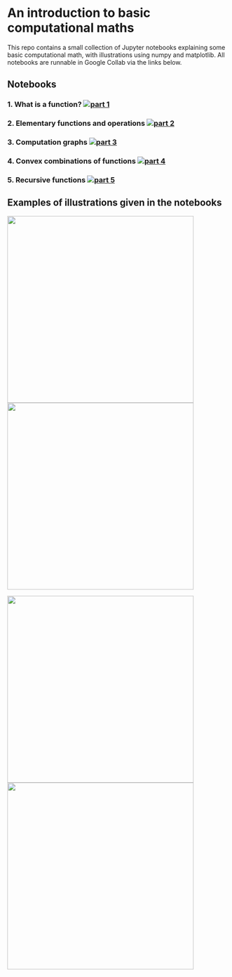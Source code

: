 # An introduction to basic computational maths
This repo contains a small collection of Jupyter notebooks explaining some basic computational math, with illustrations using numpy and matplotlib.  All notebooks are runnable in Google Collab via the links below.

## Notebooks

### 1.  What is a function?    [![part 1](https://colab.research.google.com/assets/colab-badge.svg)](https://colab.research.google.com/github/jermwatt/computational_maths/blob/collab/Part_1_mathematical_functions.ipynb)


### 2.  Elementary functions and operations  [![part 2](https://colab.research.google.com/assets/colab-badge.svg)](https://colab.research.google.com/github/jermwatt/computational_maths/blob/collab/Part_2_elementary_components.ipynb)


### 3.  Computation graphs  [![part 3](https://colab.research.google.com/assets/colab-badge.svg)](https://colab.research.google.com/github/jermwatt/computational_maths/blob/collab/Part_3_constructing_functions.ipynb)


### 4.  Convex combinations of functions   [![part 4](https://colab.research.google.com/assets/colab-badge.svg)](https://colab.research.google.com/github/jermwatt/computational_maths/blob/collab/Part_4_convex_combinations.ipynb)


### 5.  Recursive functions   [![part 5](https://colab.research.google.com/assets/colab-badge.svg)](https://colab.research.google.com/github/jermwatt/computational_maths/blob/collab/Part_5_recursive_functions.ipynb)


## Examples of illustrations given in the notebooks

<img src="https://github.com/jermwatt/computational_maths/blob/master/demo_images/Nurgetson.gif" width="425"/> <img src="https://github.com/jermwatt/computational_maths/blob/master/demo_images/graph.png" width="425"/> 


<img src="https://github.com/jermwatt/computational_maths/blob/master/demo_images/convex_combination.gif" width="425"/> <img src="https://github.com/jermwatt/computational_maths/blob/master/demo_images/hyper.gif" width="425"/> 




